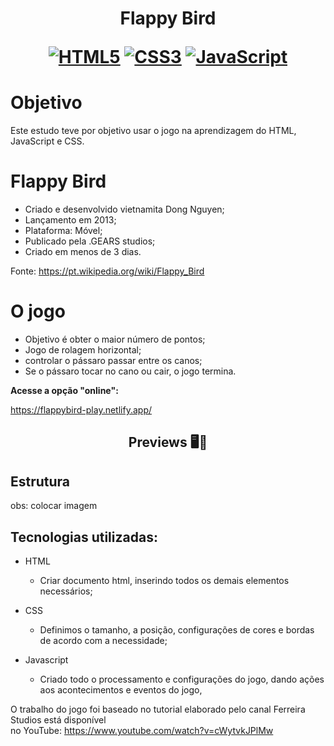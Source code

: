 <h1 align="center">
    <strong>Flappy Bird</strong>
   <p> </p>
   
   
[![HTML5](https://img.shields.io/badge/-html5-%23E34F26.svg?style=for-the-badge&labelColor=black&logo=html5&logoColor=white)](#) [![CSS3](https://img.shields.io/badge/-css3-%231572B6.svg?style=for-the-badge&labelColor=black&logo=css3&logoColor=white)](#) [![JavaScript](https://img.shields.io/badge/-JavaScript-%23323330.svg?style=for-the-badge&labelColor=black&logo=javascript&logoColor=%23F7DF1E)](#)


# Objetivo
Este estudo teve por objetivo usar o jogo na aprendizagem do HTML, JavaScript e CSS.


# Flappy Bird 

* Criado e desenvolvido vietnamita Dong Nguyen;
* Lançamento em 2013;
* Plataforma: Móvel;
* Publicado pela .GEARS studios;
* Criado em menos de 3 dias.

Fonte: https://pt.wikipedia.org/wiki/Flappy_Bird

# O jogo

* Objetivo é obter o maior número de pontos; 
* Jogo de rolagem horizontal;
* controlar o pássaro passar entre os canos; 
* Se o pássaro tocar no cano ou cair, o jogo termina. 


**Acesse a opção "online":**

https://flappybird-play.netlify.app/


<h2 align="center">Previews 🖥️📱</h2>

## Estrutura
   obs: colocar imagem

## Tecnologias utilizadas:

- HTML
  - Criar documento html, inserindo todos os demais elementos necessários;

- CSS
  - Definimos  o tamanho, a posição, configurações de cores e bordas de acordo com a necessidade;

  
- Javascript
  -  Criado todo o processamento e configurações do jogo, dando ações aos acontecimentos e eventos do jogo,

  
O trabalho do jogo foi baseado no tutorial elaborado pelo canal Ferreira Studios está disponível </br> 
no YouTube: https://www.youtube.com/watch?v=cWytvkJPlMw  
